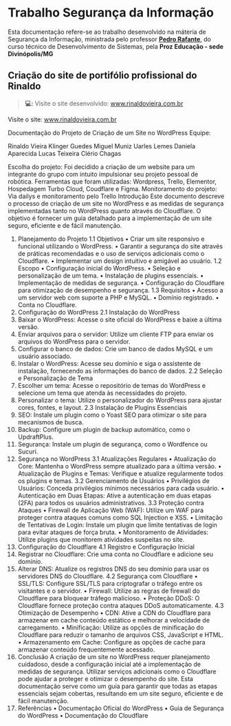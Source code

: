 # Trabalho Segurança da Informação

Esta documentação refere-se ao trabalho desenvolvido na máteria de Segurança da Informação, ministrada pelo professor [**Pedro Rafante**](https://github.com/pedrorafante), do curso técnico de Desenvolvimento de Sistemas, pela **Proz Educação - sede Divinópolis/MG**

## Criação do site de portifólio profissional do Rinaldo


> **💻:** Visite o site desenvolvido: www.rinaldovieira.com.br

Visite o site: www.rinaldovieira.com.br

Documentação do Projeto de Criação de um Site no WordPress
Equipe:
 
Rinaldo Vieira
Klinger Guedes
Miguel Muniz
Uarles Lemes
Daniela Aparecida
Lucas Teixeira
Clério Chagas
 
Escolha do projeto:
Foi decidido a criação de um website para um integrante do grupo com intuito impulsionar seu projeto pessoal de robótica.
Ferramentas que foram utilizadas:
Wordpress, Trello, Elementor, Hospedagem Turbo Cloud, Coudflare e Figma.
Monitoramento do projeto:
Via dailys e monitoramento pelo Trello
Introdução
Este documento descreve o processo de criação de um site no WordPress e as medidas de segurança implementadas tanto no WordPress quanto através do Cloudflare. O objetivo é fornecer um guia detalhado para a implementação de um site seguro, eficiente e de fácil manutenção.
1. Planejamento do Projeto
1.1 Objetivos
•	Criar um site responsivo e funcional utilizando o WordPress.
•	Garantir a segurança do site através de práticas recomendadas e o uso de serviços adicionais como o Cloudflare.
•	Implementar um design intuitivo e amigável ao usuário.
1.2 Escopo
•	Configuração inicial do WordPress.
•	Seleção e personalização de um tema.
•	Instalação de plugins essenciais.
•	Implementação de medidas de segurança.
•	Configuração do Cloudflare para otimização de desempenho e segurança.
1.3 Requisitos
•	Acesso a um servidor web com suporte a PHP e MySQL.
•	Domínio registrado.
•	Conta no Cloudflare.
2. Configuração do WordPress
2.1 Instalação do WordPress
1.	Baixar o WordPress: Acesse o site oficial do WordPress e baixe a última versão.
2.	Enviar arquivos para o servidor: Utilize um cliente FTP para enviar os arquivos do WordPress para o servidor.
3.	Configurar o banco de dados: Crie um banco de dados MySQL e um usuário associado.
4.	Instalar o WordPress: Acesse seu domínio e siga o assistente de instalação, fornecendo as informações do banco de dados.
2.2 Seleção e Personalização de Tema
1.	Escolher um tema: Acesse o repositório de temas do WordPress e selecione um tema que atenda às necessidades do projeto.
2.	Personalizar o tema: Utilize o personalizador do WordPress para ajustar cores, fontes, e layout.
2.3 Instalação de Plugins Essenciais
1.	SEO: Instale um plugin como o Yoast SEO para otimizar o site para mecanismos de busca.
2.	Backup: Configure um plugin de backup automático, como o UpdraftPlus.
3.	Segurança: Instale um plugin de segurança, como o Wordfence ou Sucuri.
3. Segurança no WordPress
3.1 Atualizações Regulares
•	Atualização do Core: Mantenha o WordPress sempre atualizado para a última versão.
•	Atualização de Plugins e Temas: Verifique e atualize regularmente todos os plugins e temas.
3.2 Gerenciamento de Usuários
•	Privilégios de Usuários: Conceda privilégios mínimos necessários para cada usuário.
•	Autenticação em Duas Etapas: Ative a autenticação em duas etapas (2FA) para todos os usuários administrativos.
3.3 Proteção contra Ataques
•	Firewall de Aplicação Web (WAF): Utilize um WAF para proteger contra ataques comuns como SQL Injection e XSS.
•	Limitação de Tentativas de Login: Instale um plugin que limite tentativas de login para evitar ataques de força bruta.
•	Monitoramento de Atividades: Utilize plugins que monitorem atividades suspeitas no site.
4. Configuração do Cloudflare
4.1 Registro e Configuração Inicial
1.	Registrar no Cloudflare: Crie uma conta no Cloudflare e adicione seu domínio.
2.	Alterar DNS: Atualize os registros DNS do seu domínio para usar os servidores DNS do Cloudflare.
4.2 Segurança com Cloudflare
•	SSL/TLS: Configure SSL/TLS para criptografar o tráfego entre os visitantes e o servidor.
•	Firewall: Utilize as regras de firewall do Cloudflare para bloquear tráfego malicioso.
•	Proteção DDoS: O Cloudflare fornece proteção contra ataques DDoS automaticamente.
4.3 Otimização de Desempenho
•	CDN: Ative a CDN do Cloudflare para armazenar em cache conteúdo estático e melhorar a velocidade de carregamento.
•	Minificação: Utilize as opções de minificação do Cloudflare para reduzir o tamanho de arquivos CSS, JavaScript e HTML.
•	Armazenamento em Cache: Configure as opções de cache para armazenar conteúdo frequentemente acessado.
5. Conclusão
A criação de um site no WordPress requer planejamento cuidadoso, desde a configuração inicial até a implementação de medidas de segurança. Utilizar serviços adicionais como o Cloudflare pode ajudar a proteger e otimizar o desempenho do site. Esta documentação serve como um guia para garantir que todas as etapas essenciais sejam cobertas, resultando em um site seguro, eficiente e de fácil manutenção.
6. Referências
•	Documentação Oficial do WordPress
•	Guia de Segurança do WordPress
•	Documentação do Cloudflare
